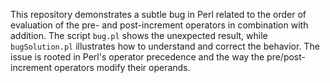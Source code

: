 This repository demonstrates a subtle bug in Perl related to the order of evaluation of the pre- and post-increment operators in combination with addition. The script `bug.pl` shows the unexpected result, while `bugSolution.pl` illustrates how to understand and correct the behavior.  The issue is rooted in Perl's operator precedence and the way the pre/post-increment operators modify their operands.